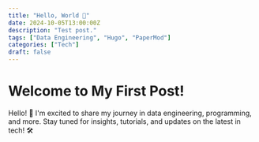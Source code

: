 ```yaml
---
title: "Hello, World 🚀"
date: 2024-10-05T13:00:00Z
description: "Test post."
tags: ["Data Engineering", "Hugo", "PaperMod"]
categories: ["Tech"]
draft: false
---
```


# Welcome to My First Post!

Hello! 👋 I'm excited to share my journey in data engineering, programming, and more. Stay tuned for insights, tutorials, and updates on the latest in tech! 🛠️
